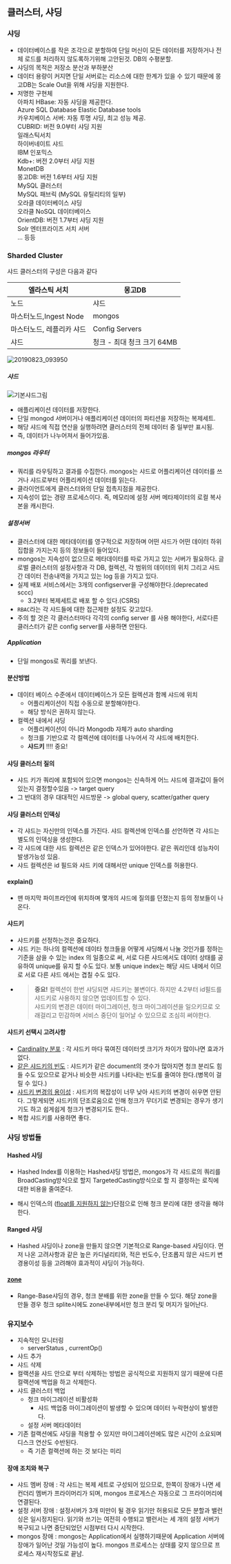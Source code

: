 ## 클러스터, 샤딩
### 샤딩
 - 데이터베이스를 작은 조각으로 분할하여 단일 머신이 모든 데이터를 저장하거나 전체 로드를 처리하지 않도록하기위해 고안된것. DB의 수평분할.
 - 샤딩의 목적은 저장소 분산과 부하분산
 - 데이터 용량이 커지면 단일 서버로는 리소스에 대한 한계가 있을 수 있기 때문에 몽고DB는 Scale Out을 위해 샤딩을 지원한다.
 - 저명한 구현체  
 아파치 HBase: 자동 샤딩을 제공한다.  
 Azure SQL Database Elastic Database tools  
 카우치베이스 서버: 자동 투명 샤딩, 최고 성능 제공.  
 CUBRID: 버전 9.0부터 샤딩 지원  
 일래스틱서치  
 하이버네이트 샤드  
 IBM 인포믹스  
 Kdb+: 버전 2.0부터 샤딩 지원  
 MonetDB  
 몽고DB: 버전 1.6부터 샤딩 지원  
 MySQL 클러스터  
 MySQL 패브릭 (MySQL 유틸리티의 일부)  
 오라클 데이터베이스 샤딩  
 오라클 NoSQL 데이터베이스  
 OrientDB: 버전 1.7부터 샤딩 지원  
 Solr 엔터프라이즈 서치 서버  
 ... 등등

### Sharded Cluster
샤드 클러스터의 구성은 다음과 같다

|엘라스틱 서치|몽고DB|
|---|---|
|노드|샤드|
|마스터노드,Ingest Node|mongos|
|마스터노드, 레플리카 샤드|Config Servers|
|샤드|청크 - 최대 청크 크기 64MB|
![20190823_093950](20190823_093950.png)

##### 샤드
![기본샤드그림](https://docs.mongodb.com/manual/_images/sharded-cluster-primary-shard.bakedsvg.svg)
 - 애플리케이션 데이터를 저장한다.
 - 단일 mongod 서버이거나 애플리케이션 데이터의 파티션을 저장하는 복제세트.
 - 해당 샤드에 직접 연산을 실행하려면 클러스터의 전체 데이터 중 일부만 표시됨.
 - 즉, 데이터가 나누어져서 들어가있음.

##### mongos 라우터
 - 쿼리를 라우팅하고 결과를 수집한다. mongos는 샤드로 어플리케이션 데이터를 쓰거나 샤드로부터 어플리케이션 데이터를 읽는다.
 - 클라이언트에게 클러스터와의 단일 접촉지점을 제공한다.
 - 지속성이 없는 경량 프로세스이다. 즉, 메모리에 설정 서버 메타제이터의 로컬 복사본을 캐시한다.

##### 설정서버
 - 클러스터에 대한 메타데이터를 영구적으로 저장하며 어떤 샤드가 어떤 데이터 하위 집합을 가지는지 등의 정보들이 들어있다.
 - mongos는 지속성이 없으므로 메타데이터를 따로 가지고 있는 서버가 필요하다. 글로벌 클러스터의 설정사항과 각 DB, 컬렉션, 각 범위의 데이터의 위치 그리고 샤드간 데이터 전송내역을 가지고 있는 log 등을 가지고 있다.
 - 실제 배포 서비스에서는 3개의 configserver을 구성해야한다.(deprecated sccc)
   - 3.2부터 복제세트로 배포 할 수 있다.(CSRS)
 - `RBAC`라는 각 샤드들에 대한 접근제한 설정도 갖고있다.
 - 주의 할 것은 각 클러스터마다 각각의 config server 를 사용 해야한다, 서로다른 클러스터가 같은 config server를 사용하면 안된다.

##### Application
 - 단일 mongos로 쿼리를 보낸다.

#### 분산방법
- 데이터 베이스 수준에서 데이터베이스가 모든 컬렉션과 함께 샤드에 위치
  - 어플리케이션이 직접 수동으로 분할해야한다.
  - 해당 방식은 권하지 않는다.
- 컬렉션 내에서 샤딩
   - 어플리케이션이 아니라 Mongodb 자체가 auto sharding
   - 청크를 기반으로 각 컬렉션에 데이터를 나누어서 각 샤드에 배치한다.
   - **샤드키** !!!! 중요!

#### 샤딩 클러스터 질의
- 샤드 키가 쿼리에 포함되어 있으면 mongos는 신속하게 어느 샤드에 결과값이 들어있는지 결정할수있음 -> target query
- 그 반대의 경우 대대적인 샤드방문 -> global query, scatter/gather query

#### 샤딩 클러스터 인덱싱
- 각 샤드는 자신만의 인덱스를 가진다. 샤드 컬렉션에 인덱스를 선언하면 각 샤드는 별도의 인덱싱을 생성한다.
- 각 샤드에 대한 샤드 컬렉션은 같은 인덱스가 있어야한다. 같은 쿼리인데 성능차이 발생가능성 있음.
- 샤드 컬렉션은 id 필드와 샤드 키에 대해서만 unique 인덱스를 허용한다.

#### explain()
- 맨 마지막 파이프라인에 위치하며 몇개의 샤드에 질의를 던졌는지 등의 정보들이 나온다.

#### 샤드키
- 샤드키를 선정하는것은 중요하다.
- 샤드 키는 하나의 컬렉션에 데이타 청크들을 어떻게 샤딩해서 나눌 것인가를 정하는 기준을 삼을 수 있는 index 의 일종으로 써, 서로 다른 샤드에서도 데이터 상태를 공유하여 unique를 유지 할 수도 있다. 보통 unique index는 해당 샤드 내에서 이므로 서로 다른 샤드 에서는 겹칠 수도 있다.
- > **중요!** 컬렉션이 한번 샤딩되면 샤드키는 불변이다. 하지만 4.2부터 id필드를 샤드키로 사용하지 않으면 업데이트할 수 있다.</br> 샤드키의 변경은 데이터 마이그레이션, 청크 마이그레이션을 일으키므로 오래걸리고 민감하며 서비스 중단이 일어날 수 있으므로 조심히 써야한다.

#### 샤드키 선택시 고려사항
 - [Cardinality 분포](https://docs.mongodb.com/manual/core/sharding-shard-key/#shard-key-cardinality) : 각 샤드키 마다 묶여진 데이터셋 크기가 차이가 많이나면 효과가 없다.
 - [같은 샤드키의 빈도](https://docs.mongodb.com/manual/core/sharding-shard-key/#shard-key-frequency) : 샤드키가 같은 document의 갯수가 많아지면 청크 분리도 힘들 수도 있으므로 같거나 비슷한 샤드키를 나타내는 빈도를 줄여야 한다.(병목이 걸릴 수 있다.)
 - [샤드키 변경의 용이성](https://docs.mongodb.com/manual/core/sharding-shard-key/#monotonically-changing-shard-keys) : 샤드키의 복잡성이 너무 낮아 샤드키의 변경이 쉬우면 안된다. 그렇게되면 샤드키의 단조로움으로 인해 청크가 무더기로 변경되는 경우가 생기기도 하고 쉽게쉽게 청크가 변경되기도 한다..
 - 복합 샤드키를 사용하면 좋다.

### 샤딩 방법들
#### Hashed 샤딩
 - Hashed Index를 이용하는 Hashed샤딩 방법은, mongos가 각 샤드로의 쿼리를 BroadCasting방식으로 할지 TargetedCasting방식으로 할 지 결정하는 로직에 대한 비용을 줄여준다.

 - 해시 인덱스의 ([float를 지원하지 않는](https://docs.mongodb.com/manual/core/index-hashed/#considerations))단점으로 인해 청크 분리에 대한 생각을 해야한다.

#### Ranged 샤딩
 - Hashed 샤딩이나 zone을 만들지 않으면 기본적으로 Range-based 샤딩이다.
먼저 나온 고려사항과 같은 높은 카디널리티와, 적은 빈도수, 단조롭지 않은 샤드키 변경용이성 등을 고려해야 효과적이 샤딩이 가능하다.

#### [zone](https://docs.mongodb.com/manual/core/zone-sharding/)
 - Range-Base샤딩의 경우, 청크 분배를 위한 zone을 만들 수 있다.
해당 zone을 만들 경우 청크 splite시에도 zone내부에서만 청크 분리 및 머지가 일어난다.

### 유지보수
-   지속적인 모니터링
    -   serverStatus , currentOp()
-   샤드 추가
-   샤드 삭제
-   컬랙션을 샤드 안으로 부터 삭제하는 방법은 공식적으로 지원하지 않기 때문에 다른 컬랙션에 백업을 하고 삭제한다.
-   샤드 클러스터 백업
    -   청크 마이그레이션 비활성화
        -   샤드 백업중 마이그레이션이 발생할 수 있으며 데이터 누락현상이 발생한다.
    -   설정 서버 메타데이터
-   기존 컬랙션에도 샤딩을 적용할 수 있지만 마이그레이션에도 많은 시간이 소요되며 디스크 연산도 수반된다.
     -   즉 기존 컬랙션에 하는 것 보다는 미리

#### 장애 조치와 복구
 - 샤드 멤버 장애 : 각 샤드는 복제 세트로 구성되어 있으므로, 한쪽이 장애가 나면 세컨더리 멤버가 프라이머리가 되며, mongos 프로게스슨 자동으로 그 프라이머리에 연결된다.
 - 설정 서버 장애 : 설정서버가 3개 미만이 될 경우 읽기만 허용되로 모든 분할과 밸런싱은 일시정지된다. 읽기와 쓰기는 여전히 수행되고 밸런서는 세 개의 설정 서버가 복구되고 나면 중단되었던 시점부터 다시 시작한다.
 - mongos 장애 :  mongos는 Application에서 실행하기때문에 Application 서버에 장애가 일어난 것일 가능성이 높다. mongos 프로세스는 상태를 갖지 않으므로 프로세스 재시작정도로 끝남.
